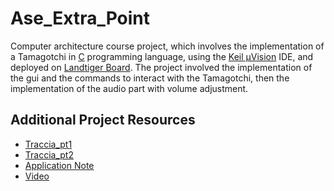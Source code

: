 # Ase_Extra_Point

Computer architecture course project, which involves the implementation of a Tamagotchi in <a href='https://www.open-std.org/jtc1/sc22/wg14/' target='_blank'>C</a> programming language, using the <a href='https://www.keil.com/products/uvision/ide_ov_starting.asp' target='_blank'>Keil µVision</a> IDE, and deployed on <a href='https://drive.google.com/file/d/1B3OMDClI1cjjxWgG2DUWHuc7foEINWr6/view?usp=sharing' target='blank'>Landtiger Board</a>. The project involved the implementation of the gui and the commands to interact with the Tamagotchi, then the implementation of the audio part with volume adjustment.

## Additional Project Resources
<ul>
    <li><a href='https://drive.google.com/file/d/1GAOMWgLw4G6PVZGhHv8WAJQhb6WpTJKW/view?usp=sharing' target='_blank'>Traccia_pt1</a></li>
    <li><a href='https://drive.google.com/file/d/124W-FBmC7qrQb4kJYNvIC4RkuLK6qPGC/view?usp=sharing' target='_blank'>Traccia_pt2</a></li>
    <li><a href='https://drive.google.com/file/d/14O7H5KngY6-MHmqqLcblfQcbUq6QHPI7/view?usp=sharing' target='_blank'>Application Note</a></li>
    <li><a href='https://drive.google.com/file/d/1Zzm-Twy28w_CXwAl4JfDRvEz_evG3Wal/view?usp=sharing' target='_blank'>Video</a></li>
</ul>